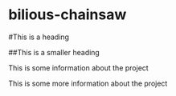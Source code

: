 # bilious-chainsaw
#This is a heading

##This is a smaller heading

This is some information about the project

This is some more information about the project
